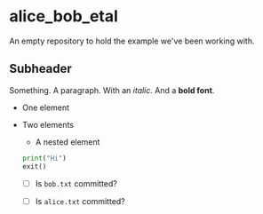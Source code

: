 # alice_bob_etal
An empty repository to hold the example we've been working with.


## Subheader
Something. A paragraph. With an *italic*. And a **bold font**.

- One element
- Two elements
  - A nested element
  
  ```python
  print("Hi")
  exit()
  ```
  
  - [ ] Is `bob.txt` committed?
  - [ ] Is `alice.txt` committed?
  
